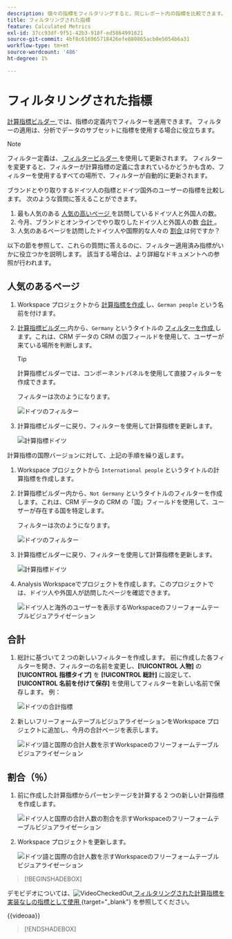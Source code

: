 ```yaml
---
description: 個々の指標をフィルタリングすると、同じレポート内の指標を比較できます。
title: フィルタリングされた指標
feature: Calculated Metrics
exl-id: 37cc93df-9f51-42b3-918f-ed5864991621
source-git-commit: 4bf8c616965718426efe880865acb0e5054b6a31
workflow-type: tm+mt
source-wordcount: '486'
ht-degree: 1%

---
```


# フィルタリングされた指標

[ 計算指標ビルダー ](cm-build-metrics.md#definition-builder) では、指標の定義内でフィルターを適用できます。 フィルターの適用は、分析でデータのサブセットに指標を使用する場合に役立ちます。

>[!NOTE]
>
>フィルター定義は、[ フィルタービルダー ](/help/components/filters/filter-builder.md) を使用して更新されます。 フィルターを変更すると、フィルターが計算指標の定義に含まれているかどうかも含め、フィルターを使用するすべての場所で、フィルターが自動的に更新されます。
>

ブランドとやり取りするドイツ人の指標とドイツ国外のユーザーの指標を比較します。 次のような質問に答えることができます。

1. 最も人気のある [ 人気の高いページ ](#popular-pages) を訪問しているドイツ人と外国人の数。
1. 今月、ブランドとオンラインでやり取りしたドイツ人と外国人の数 [ 合計 ](#totals)。
1. 人気のあるページを訪問したドイツ人や国際的な人々の [ 割合 ](#percentages) は何ですか？

以下の節を参照して、これらの質問に答えるのに、フィルター適用済み指標がいかに役立つかを説明します。 該当する場合は、より詳細なドキュメントへの参照が行われます。

## 人気のあるページ

1. Workspace プロジェクトから [ 計算指標を作成 ](cm-workflow.md) し、`German people` という名前を付けます。
1. [ 計算指標ビルダー ](cm-build-metrics.md) 内から、`Germany` というタイトルの [ フィルターを作成 ](/help/components/filters/filter-builder.md) します。これは、CRM データの CRM の国フィールドを使用して、ユーザーが来ている場所を判断します。

   >[!TIP]
   >
   >計算指標ビルダーでは、コンポーネントパネルを使用して直接フィルターを作成できます。
   >   

   フィルターは次のようになります。

   ![ ドイツのフィルター ](assets/filter-germany.png)

1. 計算指標ビルダーに戻り、フィルターを使用して計算指標を更新します。

   ![ 計算指標ドイツ ](assets/calculated-metric-germany.png)

計算指標の国際バージョンに対して、上記の手順を繰り返します。

1. Workspace プロジェクトから `International people` というタイトルの計算指標を作成します。
1. 計算指標ビルダー内から、`Not Germany` というタイトルのフィルターを作成します。これは、CRM データの CRM の「国」フィールドを使用して、ユーザーが存在する国を特定します。

   フィルターは次のようになります。

   ![ ドイツのフィルター ](assets/filter-not-germany.png)

1. 計算指標ビルダーに戻り、フィルターを使用して計算指標を更新します。

   ![ 計算指標ドイツ ](assets/calculated-metric-notgermany.png)


1. Analysis Workspaceでプロジェクトを作成します。このプロジェクトでは、ドイツ人や外国人が訪問したページを確認できます。

   ![ ドイツ人と海外のユーザーを表示するWorkspaceのフリーフォームテーブルビジュアライゼーション ](assets/workspace-german-vs-international.png)


## 合計

1. 総計に基づいて 2 つの新しいフィルターを作成します。 前に作成した各フィルターを開き、フィルターの名前を変更し、**[!UICONTROL 人物]** の **[!UICONTROL 指標タイプ]** を **[!UICONTROL 総計]** に設定して、**[!UICONTROL 名前を付けて保存]** を使用してフィルターを新しい名前で保存します。 例：

   ![ ドイツの合計指標 ](assets/calculated-metric-germany-total.png)

1. 新しいフリーフォームテーブルビジュアライゼーションをWorkspace プロジェクトに追加し、今月の合計ページを表示します。

   ![ ドイツ語と国際の合計人数を示すWorkspaceのフリーフォームテーブルビジュアライゼーション ](assets/workspace-german-vs-international-totals.png)


## 割合（％）

1. 前に作成した計算指標からパーセンテージを計算する 2 つの新しい計算指標を作成します。

   ![ ドイツ人と国際の合計人数の割合を示すWorkspaceのフリーフォームテーブルビジュアライゼーション ](assets/calculated-metric-germany-total-percentage.png)


1. Workspace プロジェクトを更新します。

   ![ ドイツ語と国際の合計人数を示すWorkspaceのフリーフォームテーブルビジュアライゼーション ](assets/workspace-german-vs-international-totals-percentage.png)



>[!BEGINSHADEBOX]

デモビデオについては、![VideoCheckedOut](/help/assets/icons/VideoCheckedOut.svg)[ フィルタリングされた計算指標を実装なしの指標として使用 ](https://video.tv.adobe.com/v/25407?quality=12&learn=on){target="_blank"} を参照してください。

{{videoaa}}

>[!ENDSHADEBOX]

